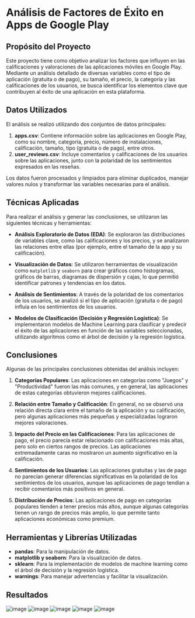 # Análisis de Factores de Éxito en Apps de Google Play

## Propósito del Proyecto

Este proyecto tiene como objetivo analizar los factores que influyen en las calificaciones y valoraciones de las aplicaciones móviles en Google Play. Mediante un análisis detallado de diversas variables como el tipo de aplicación (gratuita o de pago), su tamaño, el precio, la categoría y las calificaciones de los usuarios, se busca identificar los elementos clave que contribuyen al éxito de una aplicación en esta plataforma.

## Datos Utilizados

El análisis se realizó utilizando dos conjuntos de datos principales:

1. **apps.csv**: Contiene información sobre las aplicaciones en Google Play, como su nombre, categoría, precio, número de instalaciones, calificación, tamaño, tipo (gratuita o de pago), entre otros.
2. **user_reviews.csv**: Incluye comentarios y calificaciones de los usuarios sobre las aplicaciones, junto con la polaridad de los sentimientos expresados en las reseñas.

Los datos fueron procesados y limpiados para eliminar duplicados, manejar valores nulos y transformar las variables necesarias para el análisis.

## Técnicas Aplicadas

Para realizar el análisis y generar las conclusiones, se utilizaron las siguientes técnicas y herramientas:

- **Análisis Exploratorio de Datos (EDA)**: Se exploraron las distribuciones de variables clave, como las calificaciones y los precios, y se analizaron las relaciones entre ellas (por ejemplo, entre el tamaño de la app y su calificación).
  
- **Visualización de Datos**: Se utilizaron herramientas de visualización como `matplotlib` y `seaborn` para crear gráficos como histogramas, gráficos de barras, diagramas de dispersión y cajas, lo que permitió identificar patrones y tendencias en los datos.

- **Análisis de Sentimientos**: A través de la polaridad de los comentarios de los usuarios, se analizó si el tipo de aplicación (gratuita o de pago) influía en los sentimientos de los usuarios.

- **Modelos de Clasificación (Decisión y Regresión Logística)**: Se implementaron modelos de Machine Learning para clasificar y predecir el éxito de las aplicaciones en función de las variables seleccionadas, utilizando algoritmos como el árbol de decisión y la regresión logística.

## Conclusiones

Algunas de las principales conclusiones obtenidas del análisis incluyen:

1. **Categorías Populares**: Las aplicaciones en categorías como "Juegos" y "Productividad" fueron las más comunes, y en general, las aplicaciones de estas categorías obtuvieron mejores calificaciones.
   
2. **Relación entre Tamaño y Calificación**: En general, no se observó una relación directa clara entre el tamaño de la aplicación y su calificación, pero algunas aplicaciones más pequeñas y especializadas lograron mejores valoraciones.

3. **Impacto del Precio en las Calificaciones**: Para las aplicaciones de pago, el precio parecía estar relacionado con calificaciones más altas, pero solo en ciertos rangos de precios. Las aplicaciones extremadamente caras no mostraron un aumento significativo en la calificación.

4. **Sentimientos de los Usuarios**: Las aplicaciones gratuitas y las de pago no parecían generar diferencias significativas en la polaridad de los sentimientos de los usuarios, aunque las aplicaciones de pago tendían a recibir comentarios más positivos en general.

5. **Distribución de Precios**: Las aplicaciones de pago en categorías populares tienden a tener precios más altos, aunque algunas categorías tienen un rango de precios más amplio, lo que permite tanto aplicaciones económicas como premium.

## Herramientas y Librerías Utilizadas
- **pandas**: Para la manipulación de datos.
- **matplotlib y seaborn**: Para la visualización de datos.
- **sklearn**: Para la implementación de modelos de machine learning como el árbol de decisión y la regresión logística.
- **warnings**: Para manejar advertencias y facilitar la visualización.

## Resultados
![image](https://github.com/user-attachments/assets/7b2e5737-5ece-48aa-8525-9080af12b3e9)
![image](https://github.com/user-attachments/assets/664e3aee-6f3a-486b-b4f7-51f1d40f4997)
![image](https://github.com/user-attachments/assets/8f211a81-368c-4bb9-8531-fd3068cee676)
![image](https://github.com/user-attachments/assets/08747569-e602-4be4-959a-95a9dd2b2c74)
![image](https://github.com/user-attachments/assets/d0e81235-ffed-42ad-945a-0c539175aab4)
